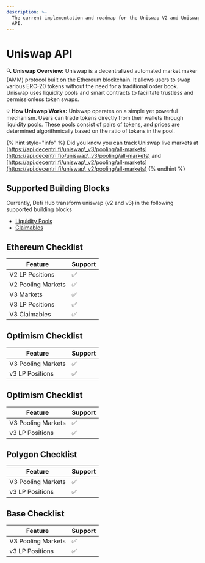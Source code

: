 ```yaml
---
description: >-
  The current implementation and roadmap for the Uniswap V2 and Uniswap V3 rest
  API.
---
```


# Uniswap API

🔍 **Uniswap Overview:** Uniswap is a decentralized automated market maker (AMM) protocol built on the Ethereum blockchain. It allows users to swap various ERC-20 tokens without the need for a traditional order book. Uniswap uses liquidity pools and smart contracts to facilitate trustless and permissionless token swaps.

💡 **How Uniswap Works:** Uniswap operates on a simple yet powerful mechanism. Users can trade tokens directly from their wallets through liquidity pools. These pools consist of pairs of tokens, and prices are determined algorithmically based on the ratio of tokens in the pool.

{% hint style="info" %}
Did you know you can track Uniswap live markets at [https://api.decentri.fi/uniswap\_v3/pooling/all-markets](https://api.decentri.fio/uniswap\_v3/pooling/all-markets) and [https://api.decentri.fi/uniswap\_v2/pooling/all-markets](https://api.decentri.fi/uniswap\_v2/pooling/all-markets)
{% endhint %}

## Supported Building Blocks

Currently, Defi Hub transform uniswap (v2 and v3) in the following supported building blocks

* [Liquidity Pools](../../web3-building-blocks/liquidity-pools/)
* [Claimables](../../web3-building-blocks/claimables/)

## Ethereum Checklist&#x20;

| Feature            | Support |
| ------------------ | ------- |
| V2 LP Positions    | ✅       |
| V2 Pooling Markets | ✅       |
| V3 Markets         | ✅       |
| V3 LP Positions    | ✅       |
| V3 Claimables      | ✅       |

## Optimism Checklist&#x20;

| Feature            | Support |
| ------------------ | ------- |
| V3 Pooling Markets | ✅       |
| v3 LP Positions    | ✅       |

## Optimism Checklist&#x20;

| Feature            | Support |
| ------------------ | ------- |
| V3 Pooling Markets | ✅       |
| v3 LP Positions    | ✅       |

## Polygon Checklist&#x20;

| Feature            | Support |
| ------------------ | ------- |
| V3 Pooling Markets | ✅       |
| v3 LP Positions    | ✅       |

## Base Checklist&#x20;

| Feature            | Support |
| ------------------ | ------- |
| V3 Pooling Markets | ✅       |
| v3 LP Positions    | ✅       |
